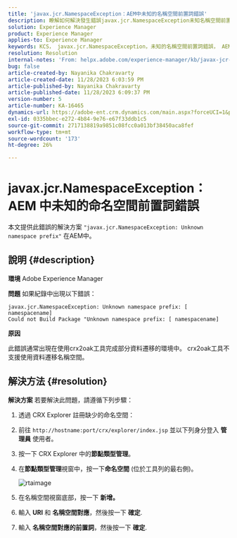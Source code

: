 ```yaml
---
title: 'javax.jcr.NamespaceException：AEM中未知的名稱空間前置詞錯誤'
description: 瞭解如何解決發生錯誤javax.jcr.NamespaceException未知名稱空間前置詞的AEM問題。
solution: Experience Manager
product: Experience Manager
applies-to: Experience Manager
keywords: KCS， javax.jcr.NamespaceException，未知的名稱空間前置詞錯誤， AEM， Adobe Experience Manager，疑難排解
resolution: Resolution
internal-notes: 'From: helpx.adobe.com/experience-manager/kb/javax-jcr-NamespaceException-Unknown-namespace-prefix-error-in-AEM.html'
bug: false
article-created-by: Nayanika Chakravarty
article-created-date: 11/28/2023 6:03:59 PM
article-published-by: Nayanika Chakravarty
article-published-date: 11/28/2023 6:09:37 PM
version-number: 5
article-number: KA-16465
dynamics-url: https://adobe-ent.crm.dynamics.com/main.aspx?forceUCI=1&pagetype=entityrecord&etn=knowledgearticle&id=3a02fe7c-188e-ee11-8179-6045bd006b3d
exl-id: 0335bbec-e272-4b84-9e76-e67f33ddb1c5
source-git-commit: 2717138819a9851c08fcc0a013bf38450aca8fef
workflow-type: tm+mt
source-wordcount: '173'
ht-degree: 26%

---
```


# javax.jcr.NamespaceException：AEM 中未知的命名空間前置詞錯誤


本文提供此錯誤的解決方案 `"javax.jcr.NamespaceException: Unknown namespace prefix"` 在AEM中。

## 說明 {#description}


<b>環境</b>
Adobe Experience Manager

<b>問題</b>
如果紀錄中出現以下錯誤：


```
javax.jcr.NamespaceException: Unknown namespace prefix: [ namespacename] 
Could not Build Package "Unknown namespace prefix: [ namespacename]
```


<b>原因</b>

此錯誤通常出現在使用crx2oak工具完成部分資料遷移的環境中。
crx2oak工具不支援使用資料遷移名稱空間。


## 解決方法 {#resolution}


<b>解決方案</b>
若要解決此問題，請遵循下列步驟：

1. 透過 CRX Explorer 註冊缺少的命名空間：
2. 前往 `http://hostname:port/crx/explorer/index.jsp` 並以下列身分登入 <b>管理員</b> 使用者。
3. 按一下 CRX Explorer 中的<b>節點類型管理</b>。
4. 在<b>節點類型管理</b>視窗中，按一下<b>命名空間</b> (位於工具列的最右側)。

   ![rtaimage](https://helpx.adobe.com/content/dam/help/en/experience-manager/kb/javax-jcr-NamespaceException-Unknown-namespace-prefix-error-in-AEM/_jcr_content/main-pars/procedure/proc_par/step_2/step_par/image/rtaimage.png "rtaimage")


5. 在名稱空間視窗底部，按一下 <b>新增。</b>
6. 輸入 <b>URI</b> 和 <b>名稱空間對應</b>，然後按一下 <b>確定</b>.
7. 輸入 <b>名稱空間對應的前置詞</b>，然後按一下 <b>確定</b>.
